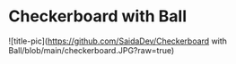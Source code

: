 # Checkerboard with Ball

![title-pic](https://github.com/SaidaDev/Checkerboard with Ball/blob/main/checkerboard.JPG?raw=true)
